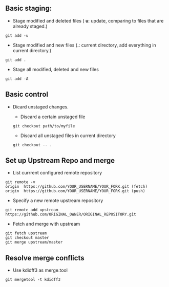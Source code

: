 ## Basic staging:
- Stage modified and deleted files ( __u__: update, comparing to files that are already staged.)
```
git add -u
```
- Stage modified and new files (__.__: current directory, add everything in current directory.)
```
git add .
```
- Stage all modified, deleted and new files
```
git add -A
```


## Basic control
- Dicard unstaged changes.

  - Discard a certain unstaged file
  ```
  git checkout path/to/myfile
  ```
  - Discard all unstaged files in current directory
  ```
  git checkout -- .
  ```

## Set up Upstream Repo and merge

- List currrent configured remote repository
```
git remote -v
origin  https://github.com/YOUR_USERNAME/YOUR_FORK.git (fetch)
origin  https://github.com/YOUR_USERNAME/YOUR_FORK.git (push)
```
- Specify a new remote upstream repository
```
git remote add upstream https://github.com/ORIGINAL_OWNER/ORIGINAL_REPOSITORY.git
```

- Fetch and merge with upstream
```
git fetch upstream
git checkout master
git merge upstream/master
```


## Resolve merge conflicts
- Use kdidff3 as merge.tool
```
git mergetool -t kdidff3
```
